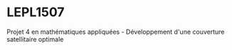 # LEPL1507
Projet 4 en mathématiques appliquées - Développement d'une couverture satellitaire optimale
